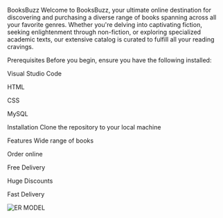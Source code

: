 BooksBuzz
Welcome to BooksBuzz, your ultimate online destination for discovering and purchasing a diverse range of books spanning across all your favorite genres. Whether you're delving into captivating fiction, seeking enlightenment through non-fiction, or exploring specialized academic texts, our extensive catalog is curated to fulfill all your reading cravings.

Prerequisites
Before you begin, ensure you have the following installed:

Visual Studio Code

HTML

CSS

MySQL

Installation
Clone the repository to your local machine

Features
Wide range of books

Order online

Free Delivery

Huge Discounts

Fast Delivery


![ER MODEL](https://github.com/kulkarni1973onkar/UIP_Project/assets/91174083/32d6573e-bc73-4692-9867-9a1e0e367407)
